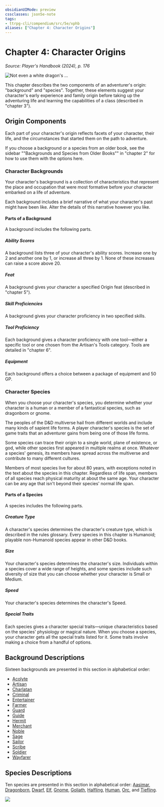 ```yaml
---
obsidianUIMode: preview
cssclasses: json5e-note
tags:
- ttrpg-cli/compendium/src/5e/xphb
aliases: ["Chapter 4: Character Origins"]
---
```

# Chapter 4: Character Origins
*Source: Player's Handbook (2024), p. 176* 

![Not even a white dragon's ...](book/XPHB/127-05-001.laeral-drizzt-vajra.webp#center "Not even a white dragon's wrath can chill these heroes of the Forgotten Realms: Laeral Silverhand, Drizzt Do'Urden, and Vajra Safahr")

This chapter describes the two components of an adventurer's origin: "background" and "species". Together, these elements suggest your character's early experience and family origin before taking up the adventuring life and learning the capabilities of a class (described in "chapter 3").

## Origin Components

Each part of your character's origin reflects facets of your character, their life, and the circumstances that started them on the path to adventure.

If you choose a background or a species from an older book, see the sidebar ""Backgrounds and Species from Older Books"" in "chapter 2" for how to use them with the options here.

### Character Backgrounds

Your character's background is a collection of characteristics that represent the place and occupation that were most formative before your character embarked on a life of adventure.

Each background includes a brief narrative of what your character's past might have been like. Alter the details of this narrative however you like.

#### Parts of a Background

A background includes the following parts.

##### Ability Scores

A background lists three of your character's ability scores. Increase one by 2 and another one by 1, or increase all three by 1. None of these increases can raise a score above 20.

##### Feat

A background gives your character a specified Origin feat (described in "chapter 5").

##### Skill Proficiencies

A background gives your character proficiency in two specified skills.

##### Tool Proficiency

Each background gives a character proficiency with one tool—either a specific tool or one chosen from the Artisan's Tools category. Tools are detailed in "chapter 6".

##### Equipment

Each background offers a choice between a package of equipment and 50 GP.

### Character Species

When you choose your character's species, you determine whether your character is a human or a member of a fantastical species, such as dragonborn or gnome.

The peoples of the D&D multiverse hail from different worlds and include many kinds of sapient life forms. A player character's species is the set of game traits that an adventurer gains from being one of those life forms.

Some species can trace their origin to a single world, plane of existence, or god, while other species first appeared in multiple realms at once. Whatever a species' genesis, its members have spread across the multiverse and contribute to many different cultures.

Members of most species live for about 80 years, with exceptions noted in the text about the species in this chapter. Regardless of life span, members of all species reach physical maturity at about the same age. Your character can be any age that isn't beyond their species' normal life span.

#### Parts of a Species

A species includes the following parts.

##### Creature Type

A character's species determines the character's creature type, which is described in the rules glossary. Every species in this chapter is Humanoid; playable non-Humanoid species appear in other D&D books.

##### Size

Your character's species determines the character's size. Individuals within a species cover a wide range of heights, and some species include such diversity of size that you can choose whether your character is Small or Medium.

##### Speed

Your character's species determines the character's Speed.

##### Special Traits

Each species gives a character special traits—unique characteristics based on the species' physiology or magical nature. When you choose a species, your character gets all the special traits listed for it. Some traits involve making a choice from a handful of options.

## Background Descriptions

Sixteen backgrounds are presented in this section in alphabetical order:

- [Acolyte](acolyte-xphb.md)  
- [Artisan](artisan-xphb.md)  
- [Charlatan](charlatan-xphb.md)  
- [Criminal](criminal-xphb.md)  
- [Entertainer](entertainer-xphb.md)  
- [Farmer](farmer-xphb.md)  
- [Guard](guard-xphb.md)  
- [Guide](guide-xphb.md)  
- [Hermit](hermit-xphb.md)  
- [Merchant](merchant-xphb.md)  
- [Noble](noble-xphb.md)  
- [Sage](sage-xphb.md)  
- [Sailor](sailor-xphb.md)  
- [Scribe](scribe-xphb.md)  
- [Soldier](soldier-xphb.md)  
- [Wayfarer](wayfarer-xphb.md)  

## Species Descriptions

Ten species are presented in this section in alphabetical order: [Aasimar](aasimar-xphb.md), [Dragonborn](dragonborn-xphb.md), [Dwarf](dwarf-xphb.md), [Elf](elf-xphb.md), [Gnome](gnome-xphb.md), [Goliath](goliath-xphb.md), [Halfling](halfling-xphb.md), [Human](human-xphb.md), [Orc](orc-xphb.md), and [Tiefling](tiefling-xphb.md).

![](book/XPHB/153-05-027.map-decoration.webp#center)
